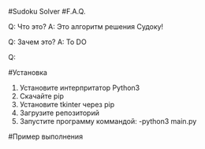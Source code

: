 #Sudoku Solver
#F.A.Q.

Q: Что это?
A: Это алгоритм решения Судоку!

Q: Зачем это?
A: To DO

Q: 

#Установка
  1. Установите интерпритатор Python3
  2. Скачайте pip
  3. Установите tkinter через pip
  4. Загрузите репозиторий
  5. Запустите программу коммандой:
    -python3 main.py

#Пример выполнения
